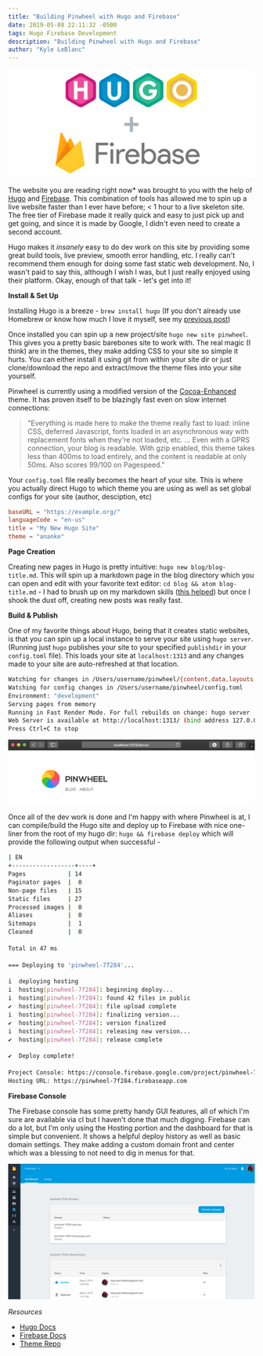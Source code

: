 ```yaml
---
title: "Building Pinwheel with Hugo and Firebase"
date: 2019-05-08 22:11:32 -0500
tags: Hugo Firebase Development
description: "Building Pinwheel with Hugo and Firebase"
author: "Kyle LeBlanc"
---
```


![Hugo & Firebase](/assets/hugo-firebase.png)

The website you are reading right now* was brought to you with the help of [Hugo](https://gohugo.io/) and [Firebase](https://firebase.google.com/). This combination of tools has allowed me to spin up a live website faster than I ever have before; < 1 hour to a live skeleton site. The free tier of Firebase made it really quick and easy to just pick up and get going, and since it is made by Google, I didn't even need to create a second account.

Hugo makes it *insanely* easy to do dev work on this site by providing some great build tools, live preview, smooth error handling, etc. I really can't recommend them enough for doing some fast static web development. No, I wasn't paid to say this, although I wish I was, but I just really enjoyed using their platform. Okay, enough of that talk - let's get into it!

**Install & Set Up**

Installing Hugo is a breeze - `brew install hugo` (If you don't already use Homebrew or know how much I love it myself, see my [previous post](/blog/automating-new-web-dev-environments/))

Once installed you can spin up a new project/site `hugo new site pinwheel`. This gives you a pretty basic barebones site to work with. The real magic (I think) are in the themes, they make adding CSS to your site so simple it hurts. You can either install it using git from within your site dir or just clone/download the repo and extract/move the theme files into your site yourself.

Pinwheel is currently using a modified version of the [Cocoa-Enhanced](https://github.com/mtn/cocoa-eh-hugo-theme) theme. It has proven itself to be blazingly fast even on slow internet connections:

> "Everything is made here to make the theme really fast to load: inline CSS, deferred Javascript, fonts loaded in an asynchronous way with replacement fonts when they're not loaded, etc. ... Even with a GPRS connection, your blog is readable. With gzip enabled, this theme takes less than 400ms to load entirely, and the content is readable at only 50ms. Also scores 99/100 on Pagespeed."

Your `config.toml` file really becomes the heart of your site. This is where you actually direct Hugo to which theme you are using as well as set global configs for your site (author, desciption, etc)

```toml
baseURL = "https://example.org/"
languageCode = "en-us"
title = "My New Hugo Site"
theme = "ananke"
```

**Page Creation**

Creating new pages in Hugo is pretty intuitive: `hugo new blog/blog-title.md`. This will spin up a markdown page in the blog directory which you can open and edit with your favorite text editor: `cd blog && atom blog-title.md` - I had to brush up on my markdown skills ([this helped](https://guides.github.com/features/mastering-markdown/)) but once I shook the dust off, creating new posts was really fast.




**Build & Publish**

One of my favorite things about Hugo, being that it creates static websites, is that you can spin up a local instance to serve your site using `hugo server`. (Running just `hugo` publishes your site to your specified `publishdir` in your `config.toml` file). This loads your site at `localhost:1313` and any changes made to your site are auto-refreshed at that location.

```bash
Watching for changes in /Users/username/pinwheel/{content,data,layouts,static,themes}
Watching for config changes in /Users/username/pinwheel/config.toml
Environment: "development"
Serving pages from memory
Running in Fast Render Mode. For full rebuilds on change: hugo server --disableFastRender
Web Server is available at http://localhost:1313/ (bind address 127.0.0.1)
Press Ctrl+C to stop
```
![Hugo & Firebase](/assets/localhost.png)

Once all of the dev work is done and I'm happy with where Pinwheel is at, I can compile/build the Hugo site and deploy up to Firebase with nice one-liner from the root of my hugo dir: `hugo && firebase deploy` which will provide the following output when successful -

```bash
| EN  
+------------------+----+
Pages            | 14  
Paginator pages  |  0  
Non-page files   | 15  
Static files     | 27  
Processed images |  0  
Aliases          |  0  
Sitemaps         |  1  
Cleaned          |  0  

Total in 47 ms

=== Deploying to 'pinwheel-7f284'...

i  deploying hosting
i  hosting[pinwheel-7f284]: beginning deploy...
i  hosting[pinwheel-7f284]: found 42 files in public
✔  hosting[pinwheel-7f284]: file upload complete
i  hosting[pinwheel-7f284]: finalizing version...
✔  hosting[pinwheel-7f284]: version finalized
i  hosting[pinwheel-7f284]: releasing new version...
✔  hosting[pinwheel-7f284]: release complete

✔  Deploy complete!

Project Console: https://console.firebase.google.com/project/pinwheel-7f284/overview
Hosting URL: https://pinwheel-7f284.firebaseapp.com
```
**Firebase Console**

The Firebase console has some pretty handy GUI features, all of which I'm sure are available via cl but I haven't done that much digging. Firebase can do a lot, but I'm only using the Hosting portion and the dashboard for that is simple but convenient. It shows a helpful deploy history as well as basic domain settings. They make adding a custom domain front and center which was a blessing to not need to dig in menus for that.

![Firebase Console](/assets/firebase-console.png)

*Resources*

* [Hugo Docs](https://gohugo.io/hosting-and-deployment/hosting-on-firebase/)
* [Firebase Docs](https://firebase.google.com/docs)
* [Theme Repo](https://github.com/mtn/cocoa-eh-hugo-theme)
